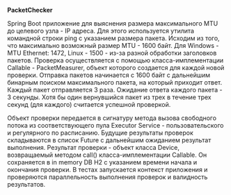 **PacketChecker**

Spring Boot приложение для выяснения размера максимального MTU до целевого узла - IP адреса.
Для этого используется утилита командной строки ping с указанием размера пакета. 
Исходим из того, что максимально возможный размер MTU - 1600 байт. Для Windows - MTU Ethernet: 1472,
Linux - 1500 - из-за разной обработки заголовков пакетов.
Проверка осуществляется с помощью класса-имплементации Callable - PacketMeasurer, объект которого создается
для каждой новой проверки. Отправка пакетов начинается с 1600 байт с дальнейшим бинарным
поиском максимального пакета, на который приходит ответ. Каждый пакет отправляется 3 раза.
Ожидание ответа каждого пакета - 3 секунды. Хотя бы один вернувшийся пакет из трех
в течение трех секунд (для каждого) считается успешной проверкой.

Объект проверки передается в сигнатуру метода вызова свободного потока из
соответствующего пула Executor Service - пользовательского и регулярного по расписанию.
Будущие результаты проверок складываются в список Future c дальнейшим ожиданием результат выполнения.
Результат проверки - объект класса Device, возвращаемый методом call() класса-имплементации Callable.
Он сохраняется в in memory DB H2 с указанием времени начала и окончания проверки.
В тестах запускается контекст приложения и проверяются параллельность выполнения проверок и валидность
результатов.